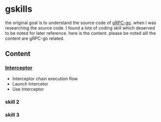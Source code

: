 # gskills

the original goal is to understand the source code of [gRPC-go](https://github.com/grpc/grpc-go). when I was researching the source code. I found a lots of coding skill which deserved to be noted for later reference. here is the content. please be noted alll the content are gRPC-go related. 

## Content 

### [Interceptor](interceptor.md)
* Interceptor chain execution flow   
* Launch Intercetor    
* Use Interceptor
### skill 2
### skill 3

